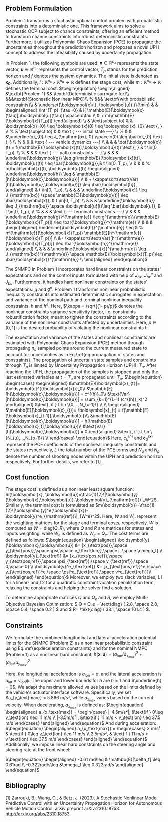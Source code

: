 ## Problem Formulation
Problem 1 transforms a stochastic optimal control problem with probabilistic constraints into a deterministic one.
This framework aims to solve a stochastic OCP subject to chance constraints, offering an efficient method to transform chance constraints into robust deterministic constraints. Furthermore, it utilizes Polynomial Chaos Expansion (PCE) to propagate the uncertainties throughout the prediction horizon and proposes a novel UPH concept to address the infeasibility caused by uncertainty propagation.

In Problem 1, the following symbols are used: $\boldsymbol{x} \in \mathbb{R}^{n_x}$ represents the state vector, $\boldsymbol{u} \in \mathbb{R}^{n_u}$ represents the control vector, $T_p$ stands for the prediction horizon and $f$ denotes the system dynamics. The initial state is denoted as $\boldsymbol{x_0}$. Additionally, $l: \mathbb{R}^{n_{\mathrm{x}}} \times \mathbb{R}^{n_{\mathrm{u}}} \rightarrow \mathbb{R}$ defines the stage cost, while $m: \mathbb{R}^{n_{\mathrm{x}}}\rightarrow \mathbb{R}$ defines the terminal cost. 
$\begin{equation}
\begin{aligned}
&\textbf{Problem 1} && \textbf{Deterministic surrogate for}\\ 
&&&\textbf{Stochastic Nonlinear MPC}\\ 
% &&& \textbf{with probabilistic constraints}\\
&  \underset{\boldsymbol{x}(.), \boldsymbol{u}(.)}{\min} & & 
\begin{aligned}
    \int^{T_p}_{\tau=0} & l( \mathbb{E}[\boldsymbol{x}(\tau)],\boldsymbol{u}(\tau)) \space  d\tau \\ 
 & + m(\mathbb{E}[\boldsymbol{x}(T_p)])
\end{aligned}
  \\ 
& \text{subject to} & & \boldsymbol{x}_{0} \leq \boldsymbol{x}(0) \leq \boldsymbol{x}_{0} \text {, }  \\
% & \text{subject to} & & \text { --- initial state ---} \\
% & & &\underline{x}_{0} \leq J_{\mathrm{bx}, 0} \space x(0) \leq \bar{x}_{0} \text {, } \\
% & & &  \text { --- vehicle dynamics ---} \\
& & & \dot{\boldsymbol{x}}(t) = f(\mathbb{E}[\boldsymbol{x}(t)],\boldsymbol{u}(t)) \text {, } & t \in[0, T_p), \\
% & & &  \text { --- path constraints ---} \\
& & & \underline{\boldsymbol{g}} \leq g(\mathbb{E}[\boldsymbol{x}(t)], \boldsymbol{u}(t)) \leq \bar{\boldsymbol{g}},& t \in[0, T_p), \\
& & & 
% h(\boldsymbol{x}(t), \boldsymbol{u}(t)) 
\begin{aligned}
   \underline{\boldsymbol{h}} \leq & \mathbb{E}[h(\boldsymbol{x},\boldsymbol{u})] \\ & + \kappa\sqrt{\text{Var}[h(\boldsymbol{x},\boldsymbol{u})]}
\leq \bar{\boldsymbol{h}},
\end{aligned}
& t \in[0, T_p), \\
& & & \underline{\boldsymbol{x}} \leq J_{\mathrm{bx}} \space \mathbb{E}[\boldsymbol{x}(t)] \leq \bar{\boldsymbol{x}}, & t \in[0, T_p), \\
& & & \underline{\boldsymbol{u}} \leq J_{\mathrm{bu}} \space \boldsymbol{u}(t)\leq \bar{\boldsymbol{u}}, & t \in[0, T_p), \\
% & & &  \text { --- terminal constraints ---} \\
& & & \underline{\boldsymbol{g}}^{\mathrm{e}} \leq g^{\mathrm{e}}(\mathbb{E}[\boldsymbol{x}(T_p)]) \leq \bar{\boldsymbol{g}}^{\mathrm{e}} \\
& & & 
\begin{aligned}
    \underline{\boldsymbol{h}}^{\mathrm{e}} \leq &
% h^{\mathrm{e}}(\boldsymbol{x}(T_p)) 
\mathbb{E}[h^{\mathrm{e}} (\boldsymbol{x}(T_p))] \\ &+ \kappa\sqrt{\text{Var}[h^{\mathrm{e}} (\boldsymbol{x}(T_p))]}
\leq \bar{\boldsymbol{h}}^{\mathrm{e}}
\end{aligned}
\\
& & & \underline{\boldsymbol{x}}^{\mathrm{e}} \leq J_{\mathrm{bx}}^{\mathrm{e}} \space \mathbb{E}[\boldsymbol{x}(T_p)]\leq \bar{\boldsymbol{x}}^{\mathrm{e}} \\
\end{aligned}
\end{equation}$

The SNMPC in Problem 1 incorporates hard linear constraints on the states' expectations and on the control inputs formulated with help of $J_{bx}$, $J_{bx}^e$ and $J_{bu}$. Furthermore, it handles hard nonlinear constraints on the states' expectations: $g$ and $g^{\mathrm{e}}$. Problem 1 transforms nonlinear probabilistic inequality constraints into estimated deterministic surrogates in expectation and variance of the nominal path and terminal nonlinear inequality constraints: $h$ and $h^e$. Here, $\kappa = \sqrt{(1- p)/p}$ denotes the nonlinear constraints variance sensitivity factor, i.e. constraints robustification factor, meant to tighten the constraints according to the variance of the nonlinear constraints affected by uncertainties. Here, $p \in (0,1]$ is the desired probability of violating the nonlinear constraints $h$.

The expectation and variance of the states and nonlinear constraints are estimated with Polynomial Chaos Expansion (PCE) method through propagating $n_s$ sampled points around the current measured state to account for uncertainties as in Eq.\ref{eq:propagation of states and constraints}. The propagation of uncertain state samples and constraints through $T_p$ is limited by Uncertainty Propagation Horizon (UPH): $T_u$. After reaching the UPH, the propagation of the samples is stopped and only the last estimated variables at $t = T_u$ are propagated until $T_p$. 
$\begin{equation}
    \begin{cases}
    \begin{aligned}
        &\mathbb{E}[\boldsymbol{x}_{t}]= \boldsymbol{c}^{(\boldsymbol{x})}_0\\
        &\mathbb{E}[h(\boldsymbol{x},\boldsymbol{u})] = c^{(h)}_0\\
        &\text{Var}[h(\boldsymbol{x},\boldsymbol{u})] = \sum_{k=1}^{L-1}
    (c^{(h)}_k)^2  
    \end{aligned}
    &\text{, if } t \in \{0,...,N_{u-1}\}  \\ \\
     \begin{aligned}
        &\mathbb{E}[\boldsymbol{x}_{t}]= \boldsymbol{x}_{t} = f(\mathbb{E}[\boldsymbol{x}_{t-1}],\boldsymbol{u})\\
        &\mathbb{E}[h(\boldsymbol{x},\boldsymbol{u})] = h(\mathbb{E}[\boldsymbol{x}_t],\boldsymbol{u})\\
        &\text{Var}[h(\boldsymbol{x},\boldsymbol{u})] = 0
    \end{aligned}
    &\text{, if } t \in \{N_{u},...,N_{p-1}\}  \\
    \end{cases}
\end{equation}$
Here, $c^{(h)}_k$ and $\boldsymbol{c}^{(\boldsymbol{x})}_0$ represent the PCE coefficients of the nonlinear inequality constraints and the states respectively, $L$ the total number of the PCE terms and $N_{u}$ and $N_{p}$ denote the number of shooting nodes within the UPH and prediction horizon respectively. For further details, we refer to [1].
## Cost function
The stage cost is defined as a nonlinear least square function: $l(\boldsymbol{x}, \boldsymbol{u})=\frac{1}{2}\|\boldsymbol{y}(\boldsymbol{x},\boldsymbol{u})-\boldsymbol{y}_{\mathrm{ref}}\|_W^2$. Similarly, the terminal cost is formulated as $m(\boldsymbol{x})=\frac{1}{2}\|\boldsymbol{y}^e(\boldsymbol{x})-\boldsymbol{y}^e_{\mathrm{ref}}\|_{W^e}^2$. Here, $W$ and $W_e$ represent the weighting matrices for the stage and terminal costs, respectively. $W$ is computed as $W = \text{diag}(Q,R)$, where $Q$ and $R$ are matrices for states and inputs weighting, while $W_e$ is defined as $W_e = Q_e$. The cost terms are defined as follows: 
$\begin{equation}
  \begin{aligned}
\boldsymbol{y}(\boldsymbol{x},\boldsymbol{u}) &= [x_{\text{pos}},\space y_{\text{pos}},\space \psi,\space v_{\text{lon}},\space  j, \space \omega_f] \\
\boldsymbol{y}_{\text{ref}} &= [x_{\text{pos,ref}},\space y_{\text{pos,ref}},\space \psi_{\text{ref}},\space v_{\text{ref}},\space  0,\space 0] \\
\boldsymbol{y}^e_{\text{ref}} &= [x_{\text{pos,ref}}^e,\space y_{\text{pos,ref}}^e,\space \psi^e_{\text{ref}},\space v^e_{\text{ref}}]\\
\end{aligned}  
\end{equation}$
Moreover, we employ two slack variables, $L1$ for a linear- and $L2$ for a quadratic constraint violation penalization term, relaxing the constraints and helping the solver find a solution.

To determine appropriate matrices $Q$ and $Q_e$ and $R$, we employ Multi-Objective Bayesian Optimization:
$
    Q = Q_e =  \text{diag} ( 
        2.8, \space 
        2.8, \space 
        0.4, \space 
        0.2
    )
$
and 
$
    R= \text{diag} ( 
        38.1, \space 
        101.4
    )
$.
## Constraints
We formulate the combined longitudinal and lateral acceleration potential limits for the SNMPC (Problem 2) as a nonlinear probabilistic constraint using Eq.\ref{eq:deceleration constraints} and for the nominal NMPC (Problem 1) as a nonlinear hard constraint: 
$\begin{equation}
    h(\boldsymbol{x}, \boldsymbol{u}) = (a_\text{lon}/a_{x_\text{max}})^2 + (a_\text{lat}/a_{y_\text{max}})^2
\end{equation}$

Here, the longitudinal acceleration is $a_\text{lon} = a$, and the lateral acceleration is $a_\text{lat} = v_\text{lon} \dot{\psi}$. The upper and lower bounds for $h$ are $\bar{h} = 1$ and $\underline{h} = 0$. We adapt the maximum allowed values based on the limits defined by the vehicle's actuator interface software. Specifically, we set $a_{y_\text{max}} = 5.866 m/s², while $a_{x_\text{max}}$ varies based on the current velocity. When decelerating, $a_{x_\text{max}}$ is defined as:
$\begin{equation}
\begin{aligned}
a_{x_\text{max}} = 
\begin{cases}
     |-4.5m/s²|,  &\text{if } 0\leq v_\text{lon} \leq 11 m/s \\
     |-3.5m/s²|,  &\text{if } 11 m/s < v_\text{lon} \leq 37.5 m/s
\end{cases}
\end{aligned}
\end{equation}$
And during acceleration:
$\begin{equation}
\begin{aligned}
a_{x_\text{max}} = 
\begin{cases}
    3 m/s², & \text{if } 0\leq v_\text{lon} \leq 11 m/s \\
     2.5m/s², & \text{if } 11 m/s < v_\text{lon} \leq 37.5 m/s
\end{cases}
\end{aligned}
\end{equation}$
Additionally, we impose linear hard constraints on the steering angle and steering rate at the front wheel:

$\begin{equation}
\begin{aligned}
-0.61 rad\leq & \mathbb{E}[\delta_f] \leq 0.61rad \\
-0.322rad/s\leq &\omega_f \leq 0.322rad/s
\end{aligned}
\end{equation}$
## Bibliography
[1] Zarrouki, B., Wang, C., & Betz, J. (2023). A Stochastic Nonlinear Model Predictive Control with an Uncertainty Propagation Horizon for Autonomous Vehicle Motion Control. arXiv preprint arXiv:2310.18753. http://arxiv.org/abs/2310.18753